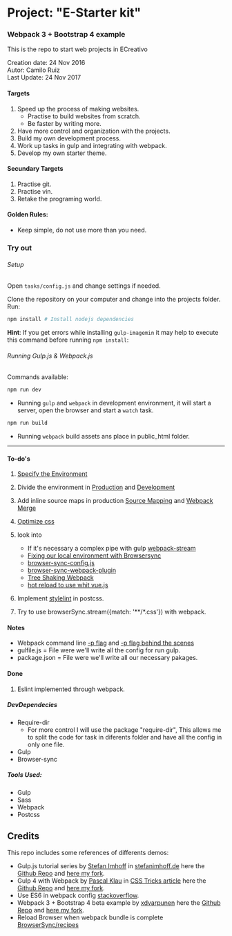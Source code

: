 # Project: "E-Starter kit"
### Webpack 3 + Bootstrap 4 example
This is the repo to start web projects in ECreativo

Creation date: 24 Nov 2016  
Autor: Camilo Ruiz  
Last Update: 24 Nov 2017

#### Targets
1.	Speed up the process of making websites.
 	* Practise to build websites from scratch.
 	* Be faster by writing more.
2. Have more control and organization with the projects.
3. Build my own development process.
4. Work up tasks in gulp and integrating with webpack.
5. Develop my own starter theme.

#### Secundary Targets
1. Practise git.
2. Practise vin.
3. Retake the programing world.

#### Golden Rules:

- Keep simple, do not use more than you need.

### Try out

###### Setup

Open `tasks/config.js` and change settings if needed.

Clone the repository on your computer and change into the projects folder.
Run:
```powershell
npm install # Install nodejs dependencies
```
**Hint**: If you get errors while installing `gulp-imagemin` it may help to execute this command before running `npm install`:

###### Running Gulp.js & Webpack.js
Commands available:
```powershell
npm run dev
```
- Running `gulp` and  `webpack` in development environment, it will start a server, open the browser and start a `watch` task.

```powershell
npm run build
```
- Running `webpack` build assets ans place in public_html folder.
___

#### To-do's
1. [Specify the Environment](https://webpack.js.org/guides/production/#specify-the-environment)

2. Divide the environment in [Production](https://webpack.js.org/guides/production/#source-mapping) and [Development](https://webpack.js.org/guides/development/)

3. Add inline source maps in production [Source Mapping](https://webpack.js.org/guides/production/#source-mapping) and [Webpack Merge](https://www.npmjs.com/package/webpack-merge)

4. [Optimize css](https://github.com/NMFR/optimize-css-assets-webpack-plugin)

5. look into
	- If it's necessary a complex pipe with gulp [webpack-stream](https://github.com/shama/webpack-stream)
	- [Fixing our local environment with Browsersync](https://gist.github.com/robinrendle/0bb0b9e55fafa1cc0c64ff4b5776df05)
	- [browser-sync-config.js](https://gist.github.com/christopher4lis/3358d92395d686375c50f7ebb218f1dc)
	- [browser-sync-webpack-plugin](https://www.npmjs.com/package/browser-sync-webpack-plugin)
	- [Tree Shaking Webpack](https://webpack.js.org/guides/tree-shaking/)
	- [hot reload to use whit vue.js](https://stackoverflow.com/questions/24581873/what-exactly-is-hot-module-replacement-in-webpack)

6. Implement [stylelint](http://www.creativenightly.com/2016/02/How-to-lint-your-css-with-stylelint) in postcss.

7. Try to use browserSync.stream({match: '**/*.css'}) with webpack.
####  Notes
- Webpack command line [-p flag](https://webpack.js.org/api/cli/#shortcuts) and [-p flag behind the scenes](https://webpack.js.org/guides/production/#cli-alternatives)
- gulfile.js = File were we'll write all the config for run gulp.
- package.json = File were we'll write all our necessary pakages.

#### Done

1. Eslint implemented through webpack.


##### DevDependecies

- Require-dir
	- For more control I will use the package "require-dir", This allows me to split the code for task in diferents folder and have all the config in only one file.
- Gulp
- Browser-sync

##### Tools Used:
- Gulp
- Sass
- Webpack
- Postcss

## Credits
This repo includes some references of differents demos:

- Gulp.js tutorial series by [Stefan Imhoff](https://github.com/kogakure) in [stefanimhoff.de](https://stefanimhoff.de/series/gulp/) here the [Github Repo](https://github.com/kogakure/gulp-tutorial) and [here my fork](https://github.com/Camiloruiiz/gulp-tutorial).
- Gulp 4 with Webpack by [Pascal Klau](http://www.artofmyself.com) in [CSS Tricks article](https://css-tricks.com/combine-webpack-gulp-4) here the [Github Repo](https://github.com/PascalAOMS/gulp4-webpack) and [here my fork](https://github.com/Camiloruiiz/gulp4-webpack).
- Use ES6 in webpack config [stackoverflow](https://stackoverflow.com/questions/31903692/how-can-i-use-es6-in-webpack-config-js).
- Webpack 3 + Bootstrap 4 beta example by [xdvarpunen](https://github.com/xdvarpunen) here the [Github Repo](https://github.com/xdvarpunen/webpackboot) and [here my fork](https://github.com/Camiloruiiz/webpackboot).
- Reload Browser when webpack bundle is complete [BrowserSync/recipes](https://github.com/Browsersync/recipes/tree/master/recipes/webpack.babel)
